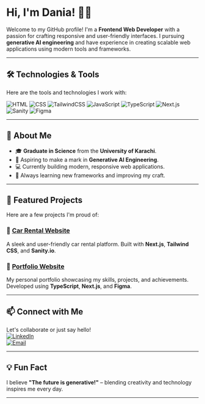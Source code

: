 # Hi, I'm Dania! 👩‍💻  

Welcome to my GitHub profile! I'm a **Frontend Web Developer** with a passion for crafting responsive and user-friendly interfaces. I pursuing **generative AI engineering** and have experience in creating scalable web applications using modern tools and frameworks.

---

## 🛠️ Technologies & Tools
Here are the tools and technologies I work with:

![HTML](https://img.shields.io/badge/HTML-E34F26?style=for-the-badge&logo=html5&logoColor=white)
![CSS](https://img.shields.io/badge/CSS-1572B6?style=for-the-badge&logo=css3&logoColor=white)
![TailwindCSS](https://img.shields.io/badge/TailwindCSS-06B6D4?style=for-the-badge&logo=tailwindcss&logoColor=white)
![JavaScript](https://img.shields.io/badge/JavaScript-F7DF1E?style=for-the-badge&logo=javascript&logoColor=black)
![TypeScript](https://img.shields.io/badge/TypeScript-007ACC?style=for-the-badge&logo=typescript&logoColor=white)
![Next.js](https://img.shields.io/badge/Next.js-000000?style=for-the-badge&logo=nextdotjs&logoColor=white)
![Sanity](https://img.shields.io/badge/Sanity-FF385C?style=for-the-badge&logo=sanity&logoColor=white)
![Figma](https://img.shields.io/badge/Figma-F24E1E?style=for-the-badge&logo=figma&logoColor=white)

---

## 🚀 About Me

- 🎓 **Graduate in Science** from the **University of Karachi**.  
- 🔬 Aspiring to make a mark in **Generative AI Engineering**.  
- 💻 Currently building modern, responsive web applications.  
- 🌱 Always learning new frameworks and improving my craft.

---

## 🌟 Featured Projects

Here are a few projects I'm proud of:

### 🛒 [Car Rental Website](#)  
A sleek and user-friendly car rental platform. Built with **Next.js**, **Tailwind CSS**, and **Sanity.io**.

### 🎨 [Portfolio Website](#)  
My personal portfolio showcasing my skills, projects, and achievements. Developed using **TypeScript**, **Next.js**, and **Figma**.

---

## 📫 Connect with Me

Let's collaborate or just say hello!  
[![LinkedIn](https://img.shields.io/badge/LinkedIn-Dania-blue?style=flat-square&logo=linkedin)](https://www.linkedin.com/in/dania-nizam-1a8134244/)  
[![Email](https://img.shields.io/badge/Email-dania@example.com-D14836?style=flat-square&logo=gmail&logoColor=white)](mailto:almirashah35@gmail.com)  

---

## 💡 Fun Fact
I believe **"The future is generative!"** – blending creativity and technology inspires me every day.

---
